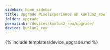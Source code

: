 ```yaml
---
sidebar: home_sidebar
title: Upgrade PixelExperience on kunlun2_row
folder: upgrade
permalink: /devices/kunlun2_row/upgrade/
device: kunlun2_row
---
```

{% include templates/device_upgrade.md %}
